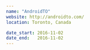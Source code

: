 ```yaml
---
name: "AndroidTO"
website: http://androidto.com/
location: Toronto, Canada

date_start: 2016-11-02
date_end:   2016-11-02
---
```

